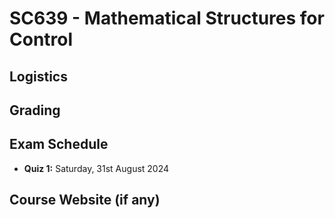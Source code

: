 # SC639 - Mathematical Structures for Control

## Logistics

## Grading

## Exam Schedule

- **Quiz 1:** Saturday, 31st August 2024

## Course Website (if any)
